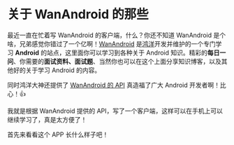 # 关于 WanAndroid 的那些

最近一直在忙着写 WanAndroid 的客户端，什么？你还不知道 WanAndroid 是个啥，兄弟感觉你错过了一个亿啊！[WanAndroid](https://wanandroid.com/index) 是[鸿洋](https://github.com/hongyangAndroid)开发并维护的一个专门学习 **Android** 的站点，这里面你可以学习到各种关于 Android 知识。精彩的**每日一问**、你需要的**面试资料、面试题**、当然你也可以在这个上面分享知识博客，以及其他好的关于学习 Android 的内容。

同时鸿洋大神还提供了 [WanAndroid 的 API](https://wanandroid.com/blog/show/2) 真造福了广大 Android 开发者啊！比心！👍

我就是根据 WanAndroid 提供的 API，写了一个客户端，这样可以在手机上可以继续学习了，真是太方便了！

首先来看看这个 APP 长什么样子吧！



